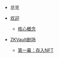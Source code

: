 <!-- docs/_sidebar.md -->

* 总览
 * [欢迎](/zh-cn/README.md)
   * [核心概念](/zh-cn/Core_Concepts.md)
   
 * [ZKVault剧场](/zh-cn/ZKVault_Theater.md)
     * [第一幕：存入NFT](/zh-cn/ZKVault_Theater_Act1_Deposit_NFT.md)